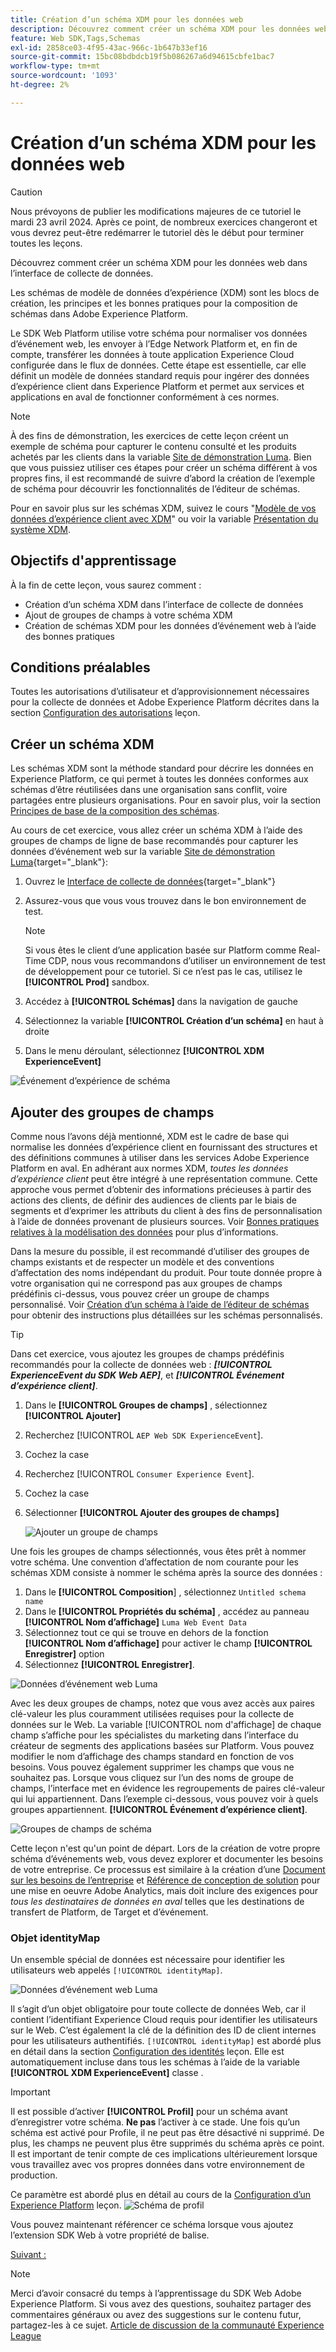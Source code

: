 ```yaml
---
title: Création d’un schéma XDM pour les données web
description: Découvrez comment créer un schéma XDM pour les données web dans l’interface de collecte de données. Cette leçon fait partie du tutoriel Mise en oeuvre de Adobe Experience Cloud avec le SDK Web .
feature: Web SDK,Tags,Schemas
exl-id: 2858ce03-4f95-43ac-966c-1b647b33ef16
source-git-commit: 15bc08bdbdcb19f5b086267a6d94615cbfe1bac7
workflow-type: tm+mt
source-wordcount: '1093'
ht-degree: 2%

---
```


# Création d’un schéma XDM pour les données web


>[!CAUTION]
>
>Nous prévoyons de publier les modifications majeures de ce tutoriel le mardi 23 avril 2024. Après ce point, de nombreux exercices changeront et vous devrez peut-être redémarrer le tutoriel dès le début pour terminer toutes les leçons.

Découvrez comment créer un schéma XDM pour les données web dans l’interface de collecte de données.

Les schémas de modèle de données d’expérience (XDM) sont les blocs de création, les principes et les bonnes pratiques pour la composition de schémas dans Adobe Experience Platform.

Le SDK Web Platform utilise votre schéma pour normaliser vos données d’événement web, les envoyer à l’Edge Network Platform et, en fin de compte, transférer les données à toute application Experience Cloud configurée dans le flux de données. Cette étape est essentielle, car elle définit un modèle de données standard requis pour ingérer des données d’expérience client dans Experience Platform et permet aux services et applications en aval de fonctionner conformément à ces normes.

>[!NOTE]
>
> À des fins de démonstration, les exercices de cette leçon créent un exemple de schéma pour capturer le contenu consulté et les produits achetés par les clients dans la variable [Site de démonstration Luma](https://luma.enablementadobe.com/content/luma/us/en.html). Bien que vous puissiez utiliser ces étapes pour créer un schéma différent à vos propres fins, il est recommandé de suivre d’abord la création de l’exemple de schéma pour découvrir les fonctionnalités de l’éditeur de schémas.

Pour en savoir plus sur les schémas XDM, suivez le cours &quot;[Modèle de vos données d’expérience client avec XDM](https://experienceleague.adobe.com/?recommended=ExperiencePlatform-D-1-2021.1.xdm&amp;lang=fr)&quot; ou voir la variable [Présentation du système XDM](https://experienceleague.adobe.com/docs/experience-platform/xdm/home.html?lang=fr).

## Objectifs d&#39;apprentissage

À la fin de cette leçon, vous saurez comment :

* Création d’un schéma XDM dans l’interface de collecte de données
* Ajout de groupes de champs à votre schéma XDM
* Création de schémas XDM pour les données d’événement web à l’aide des bonnes pratiques

## Conditions préalables

Toutes les autorisations d’utilisateur et d’approvisionnement nécessaires pour la collecte de données et Adobe Experience Platform décrites dans la section [Configuration des autorisations](configure-permissions.md) leçon.

## Créer un schéma XDM

Les schémas XDM sont la méthode standard pour décrire les données en Experience Platform, ce qui permet à toutes les données conformes aux schémas d’être réutilisées dans une organisation sans conflit, voire partagées entre plusieurs organisations. Pour en savoir plus, voir la section [Principes de base de la composition des schémas](https://experienceleague.adobe.com/docs/experience-platform/xdm/schema/composition.html?lang=fr).

Au cours de cet exercice, vous allez créer un schéma XDM à l’aide des groupes de champs de ligne de base recommandés pour capturer les données d’événement web sur la variable [Site de démonstration Luma](https://luma.enablementadobe.com/content/luma/us/en.html){target="_blank"}:

1. Ouvrez le [Interface de collecte de données](https://launch.adobe.com/){target="_blank"}
1. Assurez-vous que vous vous trouvez dans le bon environnement de test.

   >[!NOTE]
   >
   >Si vous êtes le client d’une application basée sur Platform comme Real-Time CDP, nous vous recommandons d’utiliser un environnement de test de développement pour ce tutoriel. Si ce n’est pas le cas, utilisez le **[!UICONTROL Prod]** sandbox.

1. Accédez à **[!UICONTROL Schémas]** dans la navigation de gauche
1. Sélectionnez la variable **[!UICONTROL Création d’un schéma]** en haut à droite
1. Dans le menu déroulant, sélectionnez **[!UICONTROL XDM ExperienceEvent]**

![Événement d’expérience de schéma](assets/schema-XDM-experience-event.jpg)

## Ajouter des groupes de champs

Comme nous l’avons déjà mentionné, XDM est le cadre de base qui normalise les données d’expérience client en fournissant des structures et des définitions communes à utiliser dans les services Adobe Experience Platform en aval. En adhérant aux normes XDM, _toutes les données d’expérience client_ peut être intégré à une représentation commune. Cette approche vous permet d’obtenir des informations précieuses à partir des actions des clients, de définir des audiences de clients par le biais de segments et d’exprimer les attributs du client à des fins de personnalisation à l’aide de données provenant de plusieurs sources. Voir [Bonnes pratiques relatives à la modélisation des données](https://experienceleague.adobe.com/docs/experience-platform/xdm/schema/best-practices.html?lang=en) pour plus d’informations.

Dans la mesure du possible, il est recommandé d’utiliser des groupes de champs existants et de respecter un modèle et des conventions d’affectation des noms indépendant du produit. Pour toute donnée propre à votre organisation qui ne correspond pas aux groupes de champs prédéfinis ci-dessus, vous pouvez créer un groupe de champs personnalisé. Voir [Création d’un schéma à l’aide de l’éditeur de schémas](https://experienceleague.adobe.com/docs/experience-platform/xdm/tutorials/create-schema-ui.html?lang=en#create) pour obtenir des instructions plus détaillées sur les schémas personnalisés.

>[!TIP]
> 
>Dans cet exercice, vous ajoutez les groupes de champs prédéfinis recommandés pour la collecte de données web : _**[!UICONTROL ExperienceEvent du SDK Web AEP]**_, et _**[!UICONTROL Événement d’expérience client]**_.

1. Dans le **[!UICONTROL Groupes de champs]** , sélectionnez **[!UICONTROL Ajouter]**
1. Recherchez [!UICONTROL `AEP Web SDK ExperienceEvent`].
1. Cochez la case
1. Recherchez [!UICONTROL `Consumer Experience Event`].
1. Cochez la case
1. Sélectionner **[!UICONTROL Ajouter des groupes de champs]**

   ![Ajouter un groupe de champs](assets/schema-add-field-group.jpg)

Une fois les groupes de champs sélectionnés, vous êtes prêt à nommer votre schéma. Une convention d’affectation de nom courante pour les schémas XDM consiste à nommer le schéma après la source des données :

1. Dans le **[!UICONTROL Composition**] , sélectionnez `Untitled schema name`
1. Dans le **[!UICONTROL Propriétés du schéma]** , accédez au panneau **[!UICONTROL Nom d’affichage]** `Luma Web Event Data`
1. Sélectionnez tout ce qui se trouve en dehors de la fonction **[!UICONTROL Nom d’affichage]** pour activer le champ **[!UICONTROL Enregistrer]** option
1. Sélectionnez **[!UICONTROL Enregistrer]**.

![Données d’événement web Luma](assets/schema-luma-web-event-data.png)

Avec les deux groupes de champs, notez que vous avez accès aux paires clé-valeur les plus couramment utilisées requises pour la collecte de données sur le Web. La variable [!UICONTROL nom d&#39;affichage] de chaque champ s’affiche pour les spécialistes du marketing dans l’interface du créateur de segments des applications basées sur Platform. Vous pouvez modifier le nom d’affichage des champs standard en fonction de vos besoins. Vous pouvez également supprimer les champs que vous ne souhaitez pas. Lorsque vous cliquez sur l’un des noms de groupe de champs, l’interface met en évidence les regroupements de paires clé-valeur qui lui appartiennent. Dans l’exemple ci-dessous, vous pouvez voir à quels groupes appartiennent. **[!UICONTROL Événement d’expérience client]**.

![Groupes de champs de schéma](assets/schema-consumer-experience-event.jpg)

Cette leçon n&#39;est qu&#39;un point de départ. Lors de la création de votre propre schéma d’événements web, vous devez explorer et documenter les besoins de votre entreprise. Ce processus est similaire à la création d’une [Document sur les besoins de l’entreprise](https://experienceleague.adobe.com/docs/analytics-learn/tutorials/implementation/implementation-basics/creating-a-business-requirements-document.html?lang=fr) et [Référence de conception de solution](https://experienceleague.adobe.com/docs/analytics-learn/tutorials/implementation/implementation-basics/creating-and-maintaining-an-sdr.html?lang=fr) pour une mise en oeuvre Adobe Analytics, mais doit inclure des exigences pour _tous les destinataires de données en aval_ telles que les destinations de transfert de Platform, de Target et d’événement.


### Objet identityMap

Un ensemble spécial de données est nécessaire pour identifier les utilisateurs web appelés `[!UICONTROL identityMap]`.

![Données d’événement web Luma](assets/schema-identityMap.png)

Il s’agit d’un objet obligatoire pour toute collecte de données Web, car il contient l’identifiant Experience Cloud requis pour identifier les utilisateurs sur le Web. C’est également la clé de la définition des ID de client internes pour les utilisateurs authentifiés. `[!UICONTROL identityMap]` est abordé plus en détail dans la section [Configuration des identités](configure-identities.md) leçon. Elle est automatiquement incluse dans tous les schémas à l’aide de la variable **[!UICONTROL XDM ExperienceEvent]** classe .


>[!IMPORTANT]
>
> Il est possible d’activer **[!UICONTROL Profil]** pour un schéma avant d’enregistrer votre schéma. **Ne pas** l’activer à ce stade. Une fois qu’un schéma est activé pour Profile, il ne peut pas être désactivé ni supprimé. De plus, les champs ne peuvent plus être supprimés du schéma après ce point. Il est important de tenir compte de ces implications ultérieurement lorsque vous travaillez avec vos propres données dans votre environnement de production.
>
>Ce paramètre est abordé plus en détail au cours de la [Configuration d’un Experience Platform](setup-experience-platform.md) leçon.
>![Schéma de profil](assets/schema-profile.png)

Vous pouvez maintenant référencer ce schéma lorsque vous ajoutez l’extension SDK Web à votre propriété de balise.


[Suivant : ](configure-identities.md)

>[!NOTE]
>
>Merci d’avoir consacré du temps à l’apprentissage du SDK Web Adobe Experience Platform. Si vous avez des questions, souhaitez partager des commentaires généraux ou avez des suggestions sur le contenu futur, partagez-les à ce sujet. [Article de discussion de la communauté Experience League](https://experienceleaguecommunities.adobe.com/t5/adobe-experience-platform-launch/tutorial-discussion-implement-adobe-experience-cloud-with-web/td-p/444996)
